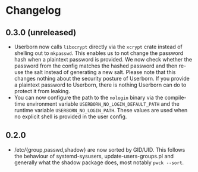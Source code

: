 # Changelog

## 0.3.0 (unreleased)

- Userborn now calls `libxcrypt` directly via the `xcrypt` crate instead of
  shelling out to `mkpasswd`. This enables us to not change the password hash
  when a plaintext password is provided. We now check whether the password from
  the config matches the hashed password and then re-use the salt instead of
  generating a new salt. Please note that this changes nothing about the
  security posture of Userborn. If you provide a plaintext password to
  Userborn, there is nothing Userborn can do to protect it from leaking.
- You can now configure the path to the `nologin` binary via the compile-time
  environment variable `USERBORN_NO_LOGIN_DEFAULT_PATH` and the runtime
  variable `USERBORN_NO_LOGIN_PATH`. These values are used when no explicit
  shell is provided in the user config.

## 0.2.0

- /etc/{group,passwd,shadow} are now sorted by GID/UID. This follows the
  behaviour of systemd-sysusers, update-users-groups.pl and generally what the
  shadow package does, most notably `pwck --sort`.
